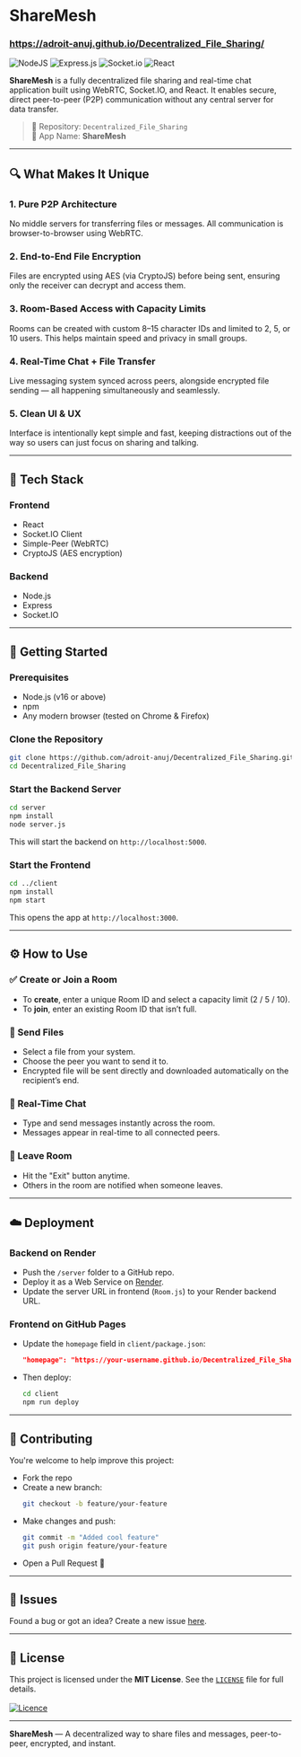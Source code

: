 # ShareMesh  
### https://adroit-anuj.github.io/Decentralized_File_Sharing/

![NodeJS](https://img.shields.io/badge/node.js-6DA55F?style=for-the-badge&logo=node.js&logoColor=white) ![Express.js](https://img.shields.io/badge/express.js-%23404d59.svg?style=for-the-badge&logo=express&logoColor=%2361DAFB) ![Socket.io](https://img.shields.io/badge/Socket.io-black?style=for-the-badge&logo=socket.io&badgeColor=010101) ![React](https://img.shields.io/badge/react-%2320232a.svg?style=for-the-badge&logo=react&logoColor=%2361DAFB)


**ShareMesh** is a fully decentralized file sharing and real-time chat application built using WebRTC, Socket.IO, and React. It enables secure, direct peer-to-peer (P2P) communication without any central server for data transfer.

> 📁 Repository: `Decentralized_File_Sharing`  
> 🚀 App Name: **ShareMesh**

---

## 🔍 What Makes It Unique

### 1. Pure P2P Architecture  
No middle servers for transferring files or messages. All communication is browser-to-browser using WebRTC.

### 2. End-to-End File Encryption  
Files are encrypted using AES (via CryptoJS) before being sent, ensuring only the receiver can decrypt and access them.

### 3. Room-Based Access with Capacity Limits  
Rooms can be created with custom 8–15 character IDs and limited to 2, 5, or 10 users. This helps maintain speed and privacy in small groups.

### 4. Real-Time Chat + File Transfer  
Live messaging system synced across peers, alongside encrypted file sending — all happening simultaneously and seamlessly.

### 5. Clean UI & UX  
Interface is intentionally kept simple and fast, keeping distractions out of the way so users can just focus on sharing and talking.

---

## 🧩 Tech Stack

### Frontend  
- React  
- Socket.IO Client  
- Simple-Peer (WebRTC)  
- CryptoJS (AES encryption)

### Backend  

- Node.js  
- Express  
- Socket.IO

---

## 🚀 Getting Started

### Prerequisites  
- Node.js (v16 or above)  
- npm  
- Any modern browser (tested on Chrome & Firefox)

### Clone the Repository  
```bash
git clone https://github.com/adroit-anuj/Decentralized_File_Sharing.git
cd Decentralized_File_Sharing
```

### Start the Backend Server  
```bash
cd server
npm install
node server.js
```
This will start the backend on `http://localhost:5000`.

### Start the Frontend  
```bash
cd ../client
npm install
npm start
```
This opens the app at `http://localhost:3000`.

---

## ⚙️ How to Use

### ✅ Create or Join a Room  
- To **create**, enter a unique Room ID and select a capacity limit (2 / 5 / 10).  
- To **join**, enter an existing Room ID that isn’t full.

### 📂 Send Files  
- Select a file from your system.  
- Choose the peer you want to send it to.  
- Encrypted file will be sent directly and downloaded automatically on the recipient’s end.

### 💬 Real-Time Chat  
- Type and send messages instantly across the room.  
- Messages appear in real-time to all connected peers.

### 🚪 Leave Room  
- Hit the "Exit" button anytime.  
- Others in the room are notified when someone leaves.

---

## ☁️ Deployment

### Backend on Render  
- Push the `/server` folder to a GitHub repo.  
- Deploy it as a Web Service on [Render](https://render.com).  
- Update the server URL in frontend (`Room.js`) to your Render backend URL.

### Frontend on GitHub Pages  
- Update the `homepage` field in `client/package.json`:
  ```json
  "homepage": "https://your-username.github.io/Decentralized_File_Sharing"
  ```
- Then deploy:
  ```bash
  cd client
  npm run deploy
  ```

---

## 🤝 Contributing

You're welcome to help improve this project:
- Fork the repo  
- Create a new branch:  
  ```bash
  git checkout -b feature/your-feature
  ```
- Make changes and push:  
  ```bash
  git commit -m "Added cool feature"
  git push origin feature/your-feature
  ```
- Open a Pull Request 🚀

---

## 🐛 Issues

Found a bug or got an idea? Create a new issue [here](https://github.com/adroit-anuj/Decentralized_File_Sharing/issues).

---

## 📜 License

This project is licensed under the **MIT License**. See the [`LICENSE`](LICENSE) file for full details.<br><br>
[![Licence](https://img.shields.io/github/license/Ileriayo/markdown-badges?style=for-the-badge)](./LICENSE)

---

**ShareMesh** — A decentralized way to share files and messages, peer-to-peer, encrypted, and instant.
